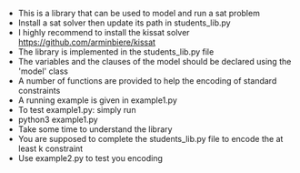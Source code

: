 - This is a library that can be used to model and run a sat problem
- Install a sat solver then update its path in students_lib.py
- I highly recommend to install the kissat solver https://github.com/arminbiere/kissat
- The library is implemented in the students_lib.py file 
- The variables and the clauses of the model should be declared using the 'model' class 
- A number of functions are provided to help the encoding of standard constraints
- A running example is given in example1.py
- To test example1.py: simply run 
- python3 example1.py
- Take some time to understand the library
- You are supposed to complete the students_lib.py file to encode the at least k constraint
- Use example2.py to test you encoding 